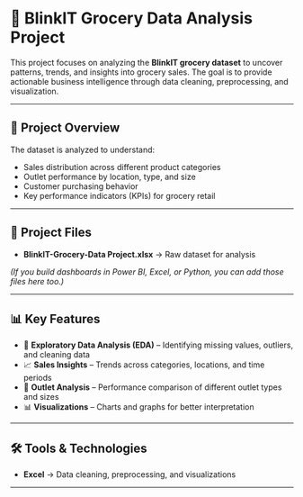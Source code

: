 # 🛒 BlinkIT Grocery Data Analysis Project

This project focuses on analyzing the **BlinkIT grocery dataset** to uncover patterns, trends, and insights into grocery sales. The goal is to provide actionable business intelligence through data cleaning, preprocessing, and visualization.

---

## 🚀 Project Overview
The dataset is analyzed to understand:
- Sales distribution across different product categories
- Outlet performance by location, type, and size
- Customer purchasing behavior
- Key performance indicators (KPIs) for grocery retail

---

## 📂 Project Files
- **BlinkIT-Grocery-Data Project.xlsx** → Raw dataset for analysis  

*(If you build dashboards in Power BI, Excel, or Python, you can add those files here too.)*

---

## 📊 Key Features
- 📌 **Exploratory Data Analysis (EDA)** – Identifying missing values, outliers, and cleaning data  
- 📈 **Sales Insights** – Trends across categories, locations, and time periods  
- 🏬 **Outlet Analysis** – Performance comparison of different outlet types and sizes  
- 📊 **Visualizations** – Charts and graphs for better interpretation  

---

## 🛠 Tools & Technologies
- **Excel** → Data cleaning, preprocessing, and visualizations  

---
